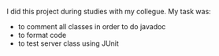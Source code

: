 I did this project during studies with my collegue. My task was:
* to comment all classes in order to do javadoc
* to format code
* to test server class using JUnit
